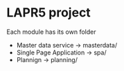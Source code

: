 # LAPR5 project

Each module has its own folder

* Master data service -> masterdata/
* Single Page Application -> spa/
* Plannign -> planning/